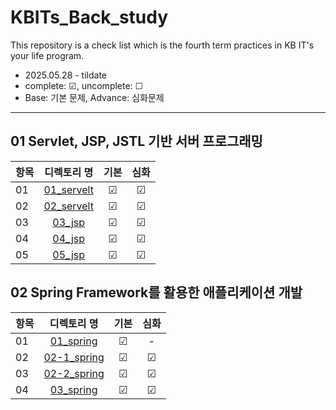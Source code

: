 # KBITs_Back_study
This repository is a check list which is the fourth term practices in KB IT's your life program.
- 2025.05.28 - tildate
- complete: ☑, uncomplete: ☐
- Base: 기본 문제, Advance: 심화문제

---

## 01 Servlet, JSP, JSTL 기반 서버 프로그래밍

| 항목 | 디렉토리 명 | 기본 | 심화 | 
|------|:----:|:----:|:----:|
| 01 | [01_servelt](https://github.com/yoon2fy/KBITs_Back_study/tree/main/01%20Servlet%26JSP/01_servelt) | ☑ | ☑ |
| 02 | [02_servelt](https://github.com/yoon2fy/KBITs_Back_study/tree/main/01%20Servlet%26JSP/02_servelt) | ☑ | ☑ |
| 03 | [03_jsp](https://github.com/yoon2fy/KBITs_Back_study/tree/main/01%20Servlet%26JSP/03_jsp) | ☑ | ☑ |
| 04 | [04_jsp](https://github.com/yoon2fy/KBITs_Back_study/tree/main/01%20Servlet%26JSP/04_jsp) | ☑ | ☑ |
| 05 | [05_jsp](https://github.com/yoon2fy/KBITs_Back_study/tree/main/01%20Servlet%26JSP/05_jsp) | ☑ | ☑ |

## 02 Spring Framework를 활용한 애플리케이션 개발

| 항목 | 디렉토리 명 | 기본 | 심화 | 
|------|:----:|:----:|:----:|
| 01 | [01_spring](https://github.com/yoon2fy/KBITs_Back_study/tree/main/02%20Spring/01_spring) | ☑ | - |
| 02 | [02-1_spring](https://github.com/yoon2fy/KBITs_Back_study/tree/main/02%20Spring/02-1_spring) | ☑ | ☑ |
| 03 | [02-2_spring](https://github.com/yoon2fy/KBITs_Back_study/tree/main/02%20Spring/02-2_spring) | ☑ | ☑ |
| 04 | [03_spring](https://github.com/yoon2fy/KBITs_Back_study/tree/main/02%20Spring/03_spring) | ☑ | ☑ |

